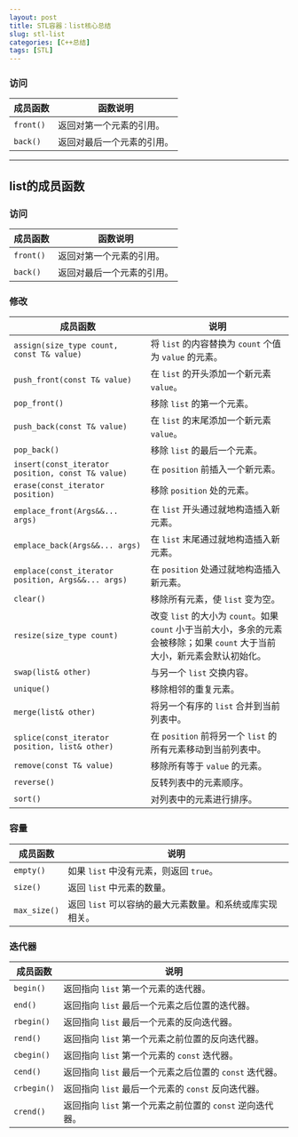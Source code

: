 ```yaml
---
layout: post
title: STL容器：list核心总结
slug: stl-list
categories: [C++总结]
tags: [STL]
---
```


### **访问**



| 成员函数  | 函数说明                   |
| --------- | -------------------------- |
| `front()` | 返回对第一个元素的引用。   |
| `back()`  | 返回对最后一个元素的引用。 |

------



## list的成员函数





### **访问**

| 成员函数  | 函数说明                   |
| --------- | -------------------------- |
| `front()` | 返回对第一个元素的引用。   |
| `back()`  | 返回对最后一个元素的引用。 |

### **修改**

| 成员函数                                           | 说明                                                         |
| -------------------------------------------------- | ------------------------------------------------------------ |
| `assign(size_type count, const T& value)`          | 将 `list` 的内容替换为 `count` 个值为 `value` 的元素。       |
| `push_front(const T& value)`                       | 在 `list` 的开头添加一个新元素 `value`。                     |
| `pop_front()`                                      | 移除 `list` 的第一个元素。                                   |
| `push_back(const T& value)`                        | 在 `list` 的末尾添加一个新元素 `value`。                     |
| `pop_back()`                                       | 移除 `list` 的最后一个元素。                                 |
| `insert(const_iterator position, const T& value)`  | 在 `position` 前插入一个新元素。                             |
| `erase(const_iterator position)`                   | 移除 `position` 处的元素。                                   |
| `emplace_front(Args&&... args)`                    | 在 `list` 开头通过就地构造插入新元素。                       |
| `emplace_back(Args&&... args)`                     | 在 `list` 末尾通过就地构造插入新元素。                       |
| `emplace(const_iterator position, Args&&... args)` | 在 `position` 处通过就地构造插入新元素。                     |
| `clear()`                                          | 移除所有元素，使 `list` 变为空。                             |
| `resize(size_type count)`                          | 改变 `list` 的大小为 `count`。如果 `count` 小于当前大小，多余的元素会被移除；如果 `count` 大于当前大小，新元素会默认初始化。 |
| `swap(list& other)`                                | 与另一个 `list` 交换内容。                                   |
| `unique()`                                         | 移除相邻的重复元素。                                         |
| `merge(list& other)`                               | 将另一个有序的 `list` 合并到当前列表中。                     |
| `splice(const_iterator position, list& other)`     | 在 `position` 前将另一个 `list` 的所有元素移动到当前列表中。 |
| `remove(const T& value)`                           | 移除所有等于 `value` 的元素。                                |
| `reverse()`                                        | 反转列表中的元素顺序。                                       |
| `sort()`                                           | 对列表中的元素进行排序。                                     |

### **容量**

| 成员函数     | 说明                                                     |
| ------------ | -------------------------------------------------------- |
| `empty()`    | 如果 `list` 中没有元素，则返回 `true`。                  |
| `size()`     | 返回 `list` 中元素的数量。                               |
| `max_size()` | 返回 `list` 可以容纳的最大元素数量。和系统或库实现相关。 |

### **迭代器**

| 成员函数    | 说明                                                      |
| ----------- | --------------------------------------------------------- |
| `begin()`   | 返回指向 `list` 第一个元素的迭代器。                      |
| `end()`     | 返回指向 `list` 最后一个元素之后位置的迭代器。            |
| `rbegin()`  | 返回指向 `list` 最后一个元素的反向迭代器。                |
| `rend()`    | 返回指向 `list` 第一个元素之前位置的反向迭代器。          |
| `cbegin()`  | 返回指向 `list` 第一个元素的 `const` 迭代器。             |
| `cend()`    | 返回指向 `list` 最后一个元素之后位置的 `const` 迭代器。   |
| `crbegin()` | 返回指向 `list` 最后一个元素的 `const` 反向迭代器。       |
| `crend()`   | 返回指向 `list` 第一个元素之前位置的 `const` 逆向迭代器。 |